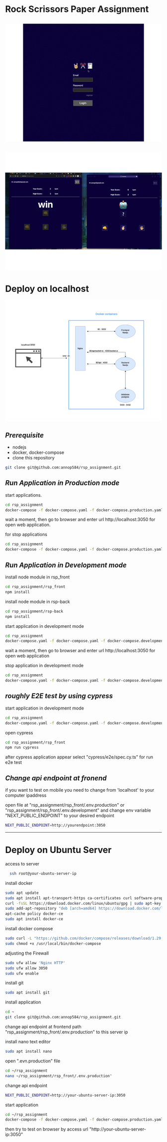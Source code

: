 # Rock Scrissors Paper Assignment

## ![alt text](https://github.com/annop584/rsp_assignment/blob/main/assets/demo.gif)

## ![alt text](https://github.com/annop584/rsp_assignment/blob/main/assets/demo2.gif)

# Deploy on localhost

![alt text](https://github.com/annop584/rsp_assignment/blob/main/assets/containers.png?raw=true)

## _Prerequisite_

- nodejs
- docker, docker-compose
- clone this repository

```sh
git clone git@github.com:annop584/rsp_assignment.git
```

## _Run Application in Production mode_

start applications.

```sh
cd rsp_assignment
docker-compose -f docker-compose.yaml -f docker-compose.production.yaml up -d
```

wait a moment, then go to browser and enter url http://localhost:3050 for open web application.

for stop applications

```sh
cd rsp_assignment
docker-compose -f docker-compose.yaml -f docker-compose.production.yaml  down --rmi all
```

## _Run Application in Development mode_

install node module in rsp_front

```sh
cd rsp_assignment/rsp_front
npm install
```

install node module in rsp-back

```sh
cd rsp_assignment/rsp-back
npm install
```

start application in development mode

```sh
cd rsp_assignment
docker-compose.yaml -f docker-compose.yaml -f docker-compose.development.yaml  up -d
```

wait a moment, then go to browser and enter url http://localhost:3050 for open web application

stop application in development mode

```sh
cd rsp_assignment
docker-compose.yaml -f docker-compose.yaml -f docker-compose.development.yaml  down --rmi all
```

## _roughly E2E test by using cypress_

start application in development mode

```sh
cd rsp_assignment
docker-compose.yaml -f docker-compose.yaml -f docker-compose.development.yaml  up -d
```

open cypress

```sh
cd rsp_assignment/rsp_front
npm run cypress
```

after cypress application appear select "cypress/e2e/spec.cy.ts" for run e2e test

## _Change api endpoint at fronend_

if you want to test on mobile you need to change from 'localhost' to your computer ipaddress

open file at "rsp_assignment/rsp_front/.env.production" or "rsp_assignment/rsp_front/.env.development"
and change env variable "NEXT_PUBLIC_ENDPOINT" to your desired endpoint

```sh
NEXT_PUBLIC_ENDPOINT=http://yourendpoint:3050
```

---

# Deploy on Ubuntu Server

access to server

```sh
  ssh root@your-ubuntu-server-ip
```

install docker

```sh
sudo apt update
sudo apt install apt-transport-https ca-certificates curl software-properties-common
curl -fsSL https://download.docker.com/linux/ubuntu/gpg | sudo apt-key add -
sudo add-apt-repository "deb [arch=amd64] https://download.docker.com/linux/ubuntu focal stable"
apt-cache policy docker-ce
sudo apt install docker-ce
```

install docker compose

```sh
sudo curl -L "https://github.com/docker/compose/releases/download/1.29.2/docker-compose-$(uname -s)-$(uname -m)" -o /usr/local/bin/docker-compose
sudo chmod +x /usr/local/bin/docker-compose
```

adjusting the Firewall

```sh
sudo ufw allow 'Nginx HTTP'
sudo ufw allow 3050
sudo ufw enable
```

install git

```sh
sudo apt install git
```

install application

```sh
cd ~
git clone git@github.com:annop584/rsp_assignment.git
```

change api endpoint at frontend path "rsp_assignment/rsp_front/.env.production" to this server ip

install nano text editor

```sh
sudo apt install nano
```

open ".evn.production" file

```sh
cd ~/rsp_assignment
nano ~/rsp_assignment/rsp_front/.env.production"
```

change api endpoint

```sh
NEXT_PUBLIC_ENDPOINT=http://your-ubuntu-server-ip:3050
```

start application

```sh
cd ~/rsp_assignment
docker-compose -f docker-compose.yaml -f docker-compose.production.yaml  up -d
```

then try to test on browser by access url "http://your-ubuntu-server-ip:3050"
